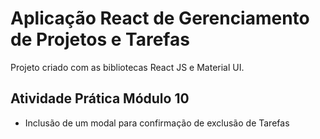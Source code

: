 # Aplicação React de Gerenciamento de Projetos e Tarefas

Projeto criado com as bibliotecas React JS e Material UI.

## Atividade Prática Módulo 10

- Inclusão de um modal para confirmação de exclusão de Tarefas
